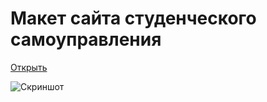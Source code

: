 # Макет сайта студенческого самоуправления

[Открыть](https://nameasy.github.io/studuprav/)

![Скриншот](https://lyubavtsev.ru/images/projects/studuprav/cover.png)
